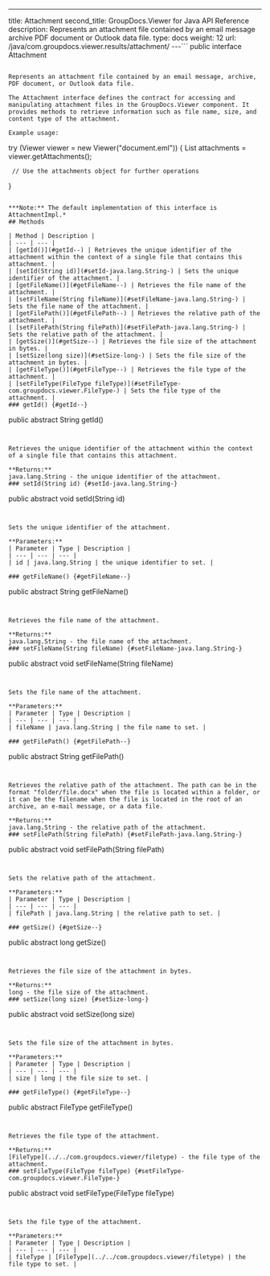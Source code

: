 ---
title: Attachment
second_title: GroupDocs.Viewer for Java API Reference
description: Represents an attachment file contained by an email message archive PDF document or Outlook data file.
type: docs
weight: 12
url: /java/com.groupdocs.viewer.results/attachment/
---```
public interface Attachment
```

Represents an attachment file contained by an email message, archive, PDF document, or Outlook data file.

The Attachment interface defines the contract for accessing and manipulating attachment files in the GroupDocs.Viewer component. It provides methods to retrieve information such as file name, size, and content type of the attachment.

Example usage:

```

 try (Viewer viewer = new Viewer("document.eml")) {
     List attachments = viewer.getAttachments();

     // Use the attachments object for further operations
 }
 
```

***Note:** The default implementation of this interface is AttachmentImpl.*
## Methods

| Method | Description |
| --- | --- |
| [getId()](#getId--) | Retrieves the unique identifier of the attachment within the context of a single file that contains this attachment. |
| [setId(String id)](#setId-java.lang.String-) | Sets the unique identifier of the attachment. |
| [getFileName()](#getFileName--) | Retrieves the file name of the attachment. |
| [setFileName(String fileName)](#setFileName-java.lang.String-) | Sets the file name of the attachment. |
| [getFilePath()](#getFilePath--) | Retrieves the relative path of the attachment. |
| [setFilePath(String filePath)](#setFilePath-java.lang.String-) | Sets the relative path of the attachment. |
| [getSize()](#getSize--) | Retrieves the file size of the attachment in bytes. |
| [setSize(long size)](#setSize-long-) | Sets the file size of the attachment in bytes. |
| [getFileType()](#getFileType--) | Retrieves the file type of the attachment. |
| [setFileType(FileType fileType)](#setFileType-com.groupdocs.viewer.FileType-) | Sets the file type of the attachment. |
### getId() {#getId--}
```
public abstract String getId()
```


Retrieves the unique identifier of the attachment within the context of a single file that contains this attachment.

**Returns:**
java.lang.String - the unique identifier of the attachment.
### setId(String id) {#setId-java.lang.String-}
```
public abstract void setId(String id)
```


Sets the unique identifier of the attachment.

**Parameters:**
| Parameter | Type | Description |
| --- | --- | --- |
| id | java.lang.String | the unique identifier to set. |

### getFileName() {#getFileName--}
```
public abstract String getFileName()
```


Retrieves the file name of the attachment.

**Returns:**
java.lang.String - the file name of the attachment.
### setFileName(String fileName) {#setFileName-java.lang.String-}
```
public abstract void setFileName(String fileName)
```


Sets the file name of the attachment.

**Parameters:**
| Parameter | Type | Description |
| --- | --- | --- |
| fileName | java.lang.String | the file name to set. |

### getFilePath() {#getFilePath--}
```
public abstract String getFilePath()
```


Retrieves the relative path of the attachment. The path can be in the format "folder/file.docx" when the file is located within a folder, or it can be the filename when the file is located in the root of an archive, an e-mail message, or a data file.

**Returns:**
java.lang.String - the relative path of the attachment.
### setFilePath(String filePath) {#setFilePath-java.lang.String-}
```
public abstract void setFilePath(String filePath)
```


Sets the relative path of the attachment.

**Parameters:**
| Parameter | Type | Description |
| --- | --- | --- |
| filePath | java.lang.String | the relative path to set. |

### getSize() {#getSize--}
```
public abstract long getSize()
```


Retrieves the file size of the attachment in bytes.

**Returns:**
long - the file size of the attachment.
### setSize(long size) {#setSize-long-}
```
public abstract void setSize(long size)
```


Sets the file size of the attachment in bytes.

**Parameters:**
| Parameter | Type | Description |
| --- | --- | --- |
| size | long | the file size to set. |

### getFileType() {#getFileType--}
```
public abstract FileType getFileType()
```


Retrieves the file type of the attachment.

**Returns:**
[FileType](../../com.groupdocs.viewer/filetype) - the file type of the attachment.
### setFileType(FileType fileType) {#setFileType-com.groupdocs.viewer.FileType-}
```
public abstract void setFileType(FileType fileType)
```


Sets the file type of the attachment.

**Parameters:**
| Parameter | Type | Description |
| --- | --- | --- |
| fileType | [FileType](../../com.groupdocs.viewer/filetype) | the file type to set. |

